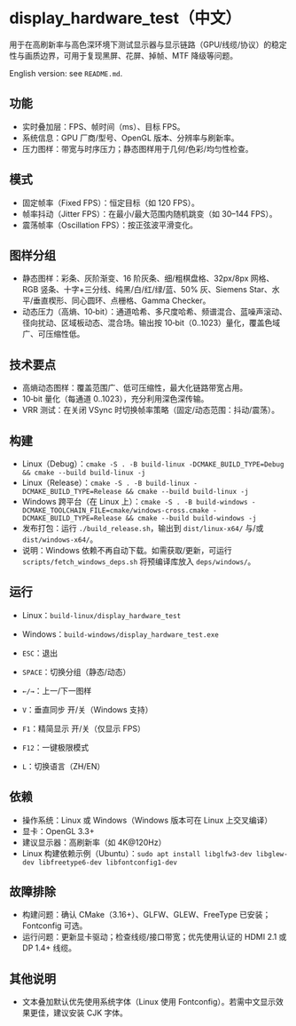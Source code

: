 # display_hardware_test（中文）

用于在高刷新率与高色深环境下测试显示器与显示链路（GPU/线缆/协议）的稳定性与画质边界，可用于复现黑屏、花屏、掉帧、MTF 降级等问题。

English version: see `README.md`.

## 功能
- 实时叠加层：FPS、帧时间（ms）、目标 FPS。
- 系统信息：GPU 厂商/型号、OpenGL 版本、分辨率与刷新率。
- 压力图样：带宽与时序压力；静态图样用于几何/色彩/均匀性检查。

## 模式
- 固定帧率（Fixed FPS）：恒定目标（如 120 FPS）。
- 帧率抖动（Jitter FPS）：在最小/最大范围内随机跳变（如 30–144 FPS）。
- 震荡帧率（Oscillation FPS）：按正弦波平滑变化。

## 图样分组
- 静态图样：彩条、灰阶渐变、16 阶灰条、细/粗棋盘格、32px/8px 网格、RGB 竖条、十字+三分线、纯黑/白/红/绿/蓝、50% 灰、Siemens Star、水平/垂直楔形、同心圆环、点栅格、Gamma Checker。
- 动态压力（高熵、10‑bit）：通道哈希、多尺度哈希、频谱混合、蓝噪声滚动、径向扰动、区域板动态、混合场。输出按 10‑bit（0..1023）量化，覆盖色域广、可压缩性低。

## 技术要点
- 高熵动态图样：覆盖范围广、低可压缩性，最大化链路带宽占用。
- 10‑bit 量化（每通道 0..1023），充分利用深色深传输。
- VRR 测试：在关闭 VSync 时切换帧率策略（固定/动态范围：抖动/震荡）。

## 构建
- Linux（Debug）：`cmake -S . -B build-linux -DCMAKE_BUILD_TYPE=Debug && cmake --build build-linux -j`
- Linux（Release）：`cmake -S . -B build-linux -DCMAKE_BUILD_TYPE=Release && cmake --build build-linux -j`
- Windows 跨平台（在 Linux 上）：`cmake -S . -B build-windows -DCMAKE_TOOLCHAIN_FILE=cmake/windows-cross.cmake -DCMAKE_BUILD_TYPE=Release && cmake --build build-windows -j`
- 发布打包：运行 `./build_release.sh`，输出到 `dist/linux-x64/` 与/或 `dist/windows-x64/`。
- 说明：Windows 依赖不再自动下载。如需获取/更新，可运行 `scripts/fetch_windows_deps.sh` 将预编译库放入 `deps/windows/`。

## 运行
- Linux：`build-linux/display_hardware_test`
- Windows：`build-windows/display_hardware_test.exe`

- `ESC`：退出
- `SPACE`：切换分组（静态/动态）
- `←/→`：上一/下一图样
- `V`：垂直同步 开/关（Windows 支持）
- `F1`：精简显示 开/关（仅显示 FPS）
- `F12`：一键极限模式
- `L`：切换语言（ZH/EN）

## 依赖
- 操作系统：Linux 或 Windows（Windows 版本可在 Linux 上交叉编译）
- 显卡：OpenGL 3.3+
- 建议显示器：高刷新率（如 4K@120Hz）
- Linux 构建依赖示例（Ubuntu）：`sudo apt install libglfw3-dev libglew-dev libfreetype6-dev libfontconfig1-dev`

## 故障排除
- 构建问题：确认 CMake（3.16+）、GLFW、GLEW、FreeType 已安装；Fontconfig 可选。
- 运行问题：更新显卡驱动；检查线缆/接口带宽；优先使用认证的 HDMI 2.1 或 DP 1.4+ 线缆。

## 其他说明
- 文本叠加默认优先使用系统字体（Linux 使用 Fontconfig）。若需中文显示效果更佳，建议安装 CJK 字体。
